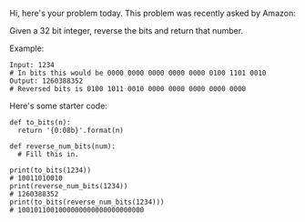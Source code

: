 Hi, here's your problem today. This problem was recently asked by Amazon:

Given a 32 bit integer, reverse the bits and return that number.

Example:
```
Input: 1234 
# In bits this would be 0000 0000 0000 0000 0000 0100 1101 0010
Output: 1260388352
# Reversed bits is 0100 1011 0010 0000 0000 0000 0000 0000
```
Here's some starter code:
```
def to_bits(n):
  return '{0:08b}'.format(n)

def reverse_num_bits(num):
  # Fill this in.

print(to_bits(1234))
# 10011010010
print(reverse_num_bits(1234))
# 1260388352
print(to_bits(reverse_num_bits(1234)))
# 1001011001000000000000000000000
```
